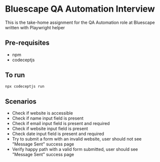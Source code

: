 # Bluescape QA Automation Interview

This is the take-home assignment for the QA Automation role at Bluescape written with Playwright helper

## Pre-requisites

* npm
* codeceptjs


## To run
```bash
npx codeceptjs run
```

## Scenarios
* Check if website is accessible
* Check if name input field is present
* Check if email input field is present and required
* Check if website input field is present
* Check date input field is present and required
* Try to submit a form with an invalid website, user should not see "Message Sent" success page
* Verify happy path with a valid form submitted, user should see "Message Sent" success page
